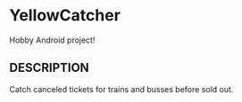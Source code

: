 YellowCatcher
===========================================================
Hobby Android project!

## DESCRIPTION

Catch canceled tickets for trains and busses before sold out. 

